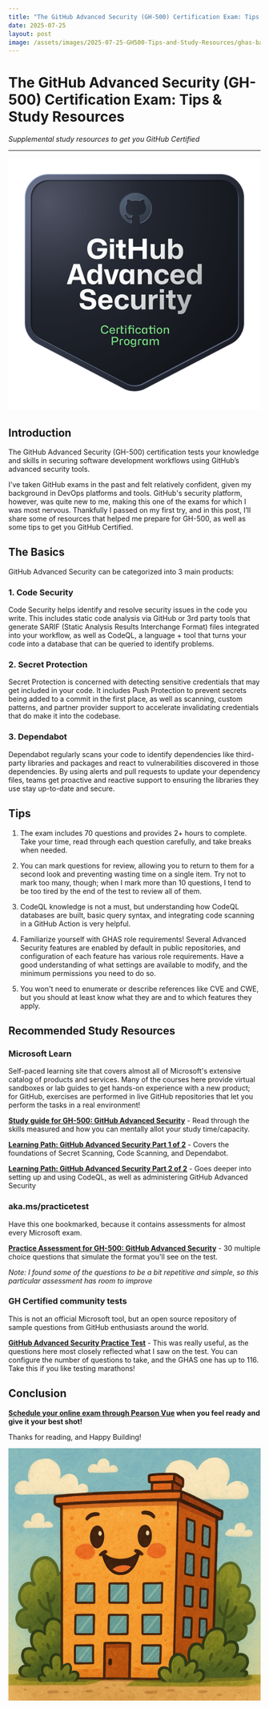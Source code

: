 ```yaml
---
title: "The GitHub Advanced Security (GH-500) Certification Exam: Tips & Study Resources"
date: 2025-07-25
layout: post
image: /assets/images/2025-07-25-GH500-Tips-and-Study-Resources/ghas-badge-small.png
---
```


# The GitHub Advanced Security (GH-500) Certification Exam: Tips & Study Resources

*Supplemental study resources to get you GitHub Certified*

---

![GitHub Advanced Security is one of 5 available GitHub Certifications](/assets/images/2025-07-25-GH500-Tips-and-Study-Resources/ghas-badge-small.png)

## Introduction

The GitHub Advanced Security (GH-500) certification tests your knowledge and skills in securing software development workflows using GitHub’s advanced security tools. 

I've taken GitHub exams in the past and felt relatively confident, given my background in DevOps platforms and tools. GitHub's security platform, however, was quite new to me, making this one of the exams for which I was most nervous. Thankfully I passed on my first try, and in this post, I’ll share some of resources that helped me prepare for GH-500, as well as some tips to get you GitHub Certified.

## The Basics
GitHub Advanced Security can be categorized into 3 main products:

### 1. Code Security
Code Security helps identify and resolve security issues in the code you write. This includes static code analysis via GitHub or 3rd party tools that generate SARIF (Static Analysis Results Interchange Format) files integrated into your workflow, as well as CodeQL, a language + tool that turns your code into a database that can be queried to identify problems.

### 2. Secret Protection
Secret Protection is concerned with detecting sensitive credentials that may get included in your code. It includes Push Protection to prevent secrets being added to a commit in the first place, as well as scanning, custom patterns, and partner provider support to accelerate invalidating credentials that do make it into the codebase.

### 3. Dependabot
Dependabot regularly scans your code to identify dependencies like third-party libraries and packages and react to vulnerabilities discovered in those dependencies. By using alerts and pull requests to update your dependency files, teams get proactive and reactive support to ensuring the libraries they use stay up-to-date and secure.

## Tips

1. The exam includes 70 questions and provides 2+ hours to complete. Take your time, read through each question carefully, and take breaks when needed.

2. You can mark questions for review, allowing you to return to them for a second look and preventing wasting time on a single item. Try not to mark too many, though; when I mark more than 10 questions, I tend to be too tired by the end of the test to review all of them.

3. CodeQL knowledge is not a must, but understanding how CodeQL databases are built, basic query syntax, and integrating code scanning in a GitHub Action is very helpful.

4. Familiarize yourself with GHAS role requirements! Several Advanced Security features are enabled by default in public repositories, and configuration of each feature has various role requirements. Have a good understanding of what settings are available to modify, and the minimum permissions you need to do so.

5. You won't need to enumerate or describe references like CVE and CWE, but you should at least know what they are and to which features they apply.

## Recommended Study Resources
### Microsoft Learn
Self-paced learning site that covers almost all of Microsoft's extensive catalog of products and services. Many of the courses here provide virtual sandboxes or lab guides to get hands-on experience with a new product; for GitHub, exercises are performed in live GitHub repositories that let you perform the tasks in a real environment!

**[Study guide for GH-500: GitHub Advanced Security](https://learn.microsoft.com/en-us/credentials/certifications/resources/study-guides/gh-500)** - Read through the skills measured and how you can mentally allot your study time/capacity.

**[Learning Path: GitHub Advanced Security Part 1 of 2](https://learn.microsoft.com/en-us/training/paths/github-advanced-security/)** - Covers the foundations of Secret Scanning, Code Scanning, and Dependabot.

**[Learning Path: GitHub Advanced Security Part 2 of 2](https://learn.microsoft.com/en-us/training/paths/github-advanced-security-2)** - Goes deeper into setting up and using CodeQL, as well as administering GitHub Advanced Security

### aka.ms/practicetest
Have this one bookmarked, because it contains assessments for almost every Microsoft exam. 

**[Practice Assessment for GH-500: GitHub Advanced Security](https://learn.microsoft.com/en-us/credentials/certifications/github-advanced-security/practice/assessment?assessment-type=practice&assessmentId=590484996&practice-assessment-type=certification)** - 30 multiple choice questions that simulate the format you'll see on the test. 

*Note: I found some of the questions to be a bit repetitive and simple, so this particular assessment has room to improve*

### GH Certified community tests
This is not an official Microsoft tool, but an open source repository of sample questions from GitHub enthusiasts around the world.

**[GitHub Advanced Security Practice Test](https://ghcertified.com/practice_tests/)** - This was really useful, as the questions here most closely reflected what I saw on the test. You can configure the number of questions to take, and the GHAS one has up to 116. Take this if you like testing marathons!

## Conclusion

**[Schedule your online exam through Pearson Vue](https://learn.microsoft.com/en-us/credentials/certifications/schedule-through-pearson-vue?examUid=exam.GH-500&examUrl=https%3A%2F%2Flearn.microsoft.com%2Fcredentials%2Fcertification) when you feel ready and give it your best shot!**

Thanks for reading, and Happy Building!

![Happy Building](/assets/images/happy-building.png)